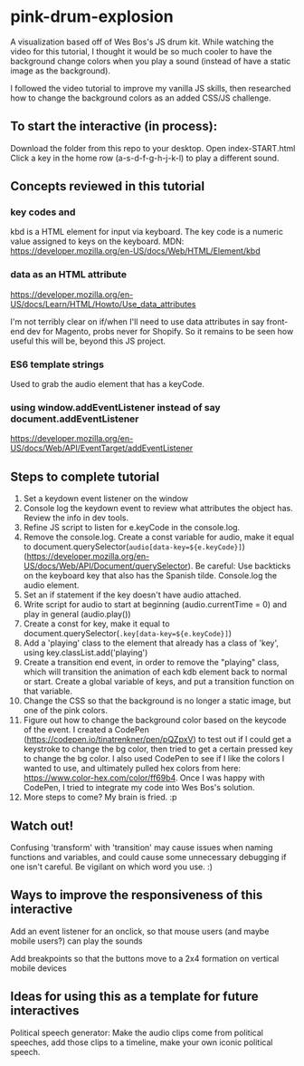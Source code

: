 # pink-drum-explosion
A visualization based off of Wes Bos's JS drum kit. While watching the video for this tutorial, I thought it would be so much cooler to have the background change colors when you play a sound (instead of have a static image as the background).

I followed the video tutorial to improve my vanilla JS skills, then researched how to change the background colors as an added CSS/JS challenge.

## To start the interactive (in process):
Download the folder from this repo to your desktop.
Open index-START.html
Click a key in the home row (a-s-d-f-g-h-j-k-l) to play a different sound. 

## Concepts reviewed in this tutorial

### key codes and <kbd></kbd>
kbd is a HTML element for input via keyboard. The key code is a numeric value assigned to keys on the keyboard. MDN: https://developer.mozilla.org/en-US/docs/Web/HTML/Element/kbd

### data as an HTML attribute
https://developer.mozilla.org/en-US/docs/Learn/HTML/Howto/Use_data_attributes

I'm not terribly clear on if/when I'll need to use data attributes in say front-end dev for Magento, probs never for Shopify. So it remains to be seen how useful this will be, beyond this JS project. 

### ES6 template strings
Used to grab the audio element that has a keyCode. 

### using window.addEventListener instead of say document.addEventListener
https://developer.mozilla.org/en-US/docs/Web/API/EventTarget/addEventListener

## Steps to complete tutorial

1. Set a keydown event listener on the window
2. Console log the keydown event to review what attributes the object has. Review the info in dev tools.
3. Refine JS script to listen for e.keyCode in the console.log. 
4. Remove the console.log. Create a const variable for audio, make it equal to document.querySelector(`audio[data-key=${e.keyCode}]`) (https://developer.mozilla.org/en-US/docs/Web/API/Document/querySelector). Be careful: Use backticks on the keyboard key that also has the Spanish tilde. Console.log the audio element. 
5. Set an if statement if the key doesn't have audio attached.
6. Write script for audio to start at beginning (audio.currentTime = 0) and play in general (audio.play())
7. Create a const for key, make it equal to document.querySelector(`.key[data-key=${e.keyCode}]`)
8. Add a 'playing' class to the element that already has a class of 'key', using key.classList.add('playing')
9. Create a transition end event, in order to remove the "playing" class, which will transition the animation of each kdb element back to normal or start. Create a global variable of keys, and put a transition function on that variable. 
10. Change the CSS so that the background is no longer a static image, but one of the pink colors. 
11. Figure out how to change the background color based on the keycode of the event. I created a CodePen (https://codepen.io/tinatrenkner/pen/pQZpxV) to test out if I could get a keystroke to change the bg color, then tried to get a certain pressed key to change the bg color. I also used CodePen to see if I like the colors I wanted to use, and ultimately pulled hex colors from here: https://www.color-hex.com/color/ff69b4. Once I was happy with CodePen, I tried to integrate my code into Wes Bos's solution. 
12. More steps to come? My brain is fried. :p

## Watch out! 

Confusing 'transform' with 'transition' may cause issues when naming functions and variables, and could cause some unnecessary debugging if one isn't careful. Be vigilant on which word you use. :)

## Ways to improve the responsiveness of this interactive

Add an event listener for an onclick, so that mouse users (and maybe mobile users?) can play the sounds

Add breakpoints so that the buttons move to a 2x4 formation on vertical mobile devices

## Ideas for using this as a template for future interactives

Political speech generator: Make the audio clips come from political speeches, add those clips to a timeline, make your own iconic political speech. 

